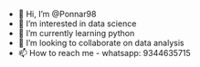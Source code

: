 - 👋 Hi, I’m @Ponnar98
- 👀 I’m interested in data science
- 🌱 I’m currently learning python
- 💞️ I’m looking to collaborate on data analysis
- 📫 How to reach me - whatsapp: 9344635715

<!---
Ponnar98/Ponnar98 is a ✨ special ✨ repository because its `README.md` (this file) appears on your GitHub profile.
You can click the Preview link to take a look at your changes.
--->
